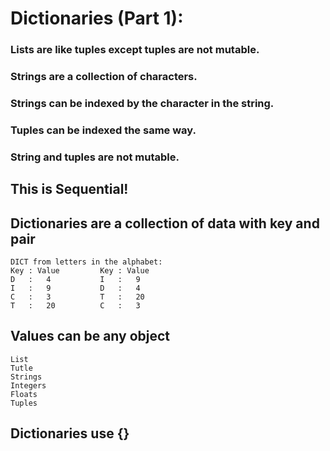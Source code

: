 # Dictionaries (Part 1):
### Lists are like tuples except tuples are not mutable.
### Strings are a collection of characters.
### Strings can be indexed by the character in the string.
### Tuples can be indexed the same way.
### String and tuples are not mutable.
## This is Sequential!
## Dictionaries are a collection of data with key and pair
    DICT from letters in the alphabet:
    Key : Value         Key : Value
    D   :   4           I   :   9
    I   :   9           D   :   4
    C   :   3           T   :   20
    T   :   20          C   :   3
## Values can be any object
    List
    Tutle
    Strings
    Integers
    Floats
    Tuples
## Dictionaries use {}

